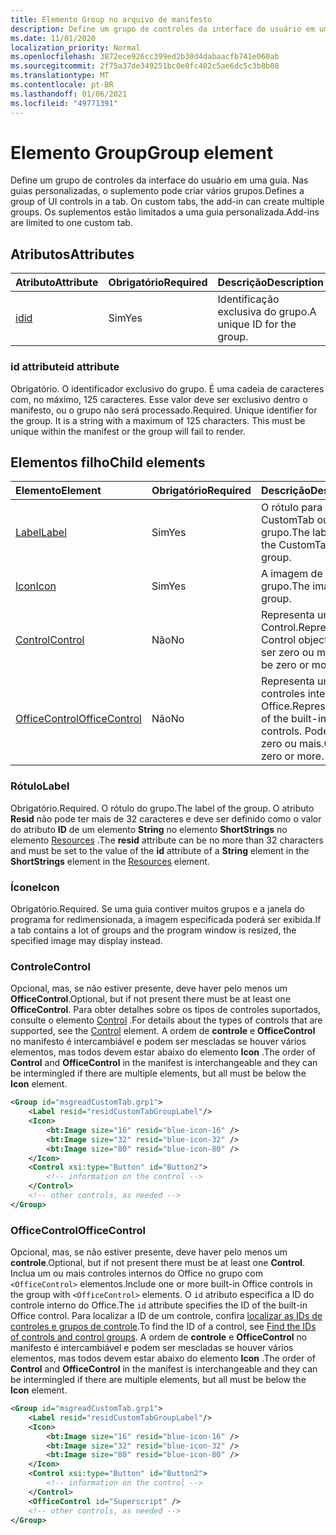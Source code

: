 ```yaml
---
title: Elemento Group no arquivo de manifesto
description: Define um grupo de controles da interface do usuário em uma guia.
ms.date: 11/01/2020
localization_priority: Normal
ms.openlocfilehash: 3872ece926cc399ed2b30d4dabaacfb741e060ab
ms.sourcegitcommit: 2f75a37de349251bc0e0fc402c5ae6dc5c3b8b08
ms.translationtype: MT
ms.contentlocale: pt-BR
ms.lasthandoff: 01/06/2021
ms.locfileid: "49771391"
---
```

# <a name="group-element"></a><span data-ttu-id="ac8e8-103">Elemento Group</span><span class="sxs-lookup"><span data-stu-id="ac8e8-103">Group element</span></span>

<span data-ttu-id="ac8e8-104">Define um grupo de controles da interface do usuário em uma guia. Nas guias personalizadas, o suplemento pode criar vários grupos.</span><span class="sxs-lookup"><span data-stu-id="ac8e8-104">Defines a group of UI controls in a tab. On custom tabs, the add-in can create multiple groups.</span></span> <span data-ttu-id="ac8e8-105">Os suplementos estão limitados a uma guia personalizada.</span><span class="sxs-lookup"><span data-stu-id="ac8e8-105">Add-ins are limited to one custom tab.</span></span>

## <a name="attributes"></a><span data-ttu-id="ac8e8-106">Atributos</span><span class="sxs-lookup"><span data-stu-id="ac8e8-106">Attributes</span></span>

|  <span data-ttu-id="ac8e8-107">Atributo</span><span class="sxs-lookup"><span data-stu-id="ac8e8-107">Attribute</span></span>  |  <span data-ttu-id="ac8e8-108">Obrigatório</span><span class="sxs-lookup"><span data-stu-id="ac8e8-108">Required</span></span>  |  <span data-ttu-id="ac8e8-109">Descrição</span><span class="sxs-lookup"><span data-stu-id="ac8e8-109">Description</span></span>  |
|:-----|:-----|:-----|
|  [<span data-ttu-id="ac8e8-110">id</span><span class="sxs-lookup"><span data-stu-id="ac8e8-110">id</span></span>](#id-attribute)  |  <span data-ttu-id="ac8e8-111">Sim</span><span class="sxs-lookup"><span data-stu-id="ac8e8-111">Yes</span></span>  | <span data-ttu-id="ac8e8-112">Identificação exclusiva do grupo.</span><span class="sxs-lookup"><span data-stu-id="ac8e8-112">A unique ID for the group.</span></span>|

### <a name="id-attribute"></a><span data-ttu-id="ac8e8-113">id attribute</span><span class="sxs-lookup"><span data-stu-id="ac8e8-113">id attribute</span></span>

<span data-ttu-id="ac8e8-p102">Obrigatório. O identificador exclusivo do grupo. É uma cadeia de caracteres com, no máximo, 125 caracteres. Esse valor deve ser exclusivo dentro o manifesto, ou o grupo não será processado.</span><span class="sxs-lookup"><span data-stu-id="ac8e8-p102">Required. Unique identifier for the group. It is a string with a maximum of 125 characters. This must be unique within the manifest or the group will fail to render.</span></span>

## <a name="child-elements"></a><span data-ttu-id="ac8e8-118">Elementos filho</span><span class="sxs-lookup"><span data-stu-id="ac8e8-118">Child elements</span></span>

|  <span data-ttu-id="ac8e8-119">Elemento</span><span class="sxs-lookup"><span data-stu-id="ac8e8-119">Element</span></span> |  <span data-ttu-id="ac8e8-120">Obrigatório</span><span class="sxs-lookup"><span data-stu-id="ac8e8-120">Required</span></span>  |  <span data-ttu-id="ac8e8-121">Descrição</span><span class="sxs-lookup"><span data-stu-id="ac8e8-121">Description</span></span>  |
|:-----|:-----|:-----|
|  [<span data-ttu-id="ac8e8-122">Label</span><span class="sxs-lookup"><span data-stu-id="ac8e8-122">Label</span></span>](#label)      | <span data-ttu-id="ac8e8-123">Sim</span><span class="sxs-lookup"><span data-stu-id="ac8e8-123">Yes</span></span> |  <span data-ttu-id="ac8e8-124">O rótulo para a CustomTab ou um grupo.</span><span class="sxs-lookup"><span data-stu-id="ac8e8-124">The label for the CustomTab or a group.</span></span>  |
|  [<span data-ttu-id="ac8e8-125">Icon</span><span class="sxs-lookup"><span data-stu-id="ac8e8-125">Icon</span></span>](icon.md)      | <span data-ttu-id="ac8e8-126">Sim</span><span class="sxs-lookup"><span data-stu-id="ac8e8-126">Yes</span></span> |  <span data-ttu-id="ac8e8-127">A imagem de um grupo.</span><span class="sxs-lookup"><span data-stu-id="ac8e8-127">The image for a group.</span></span>  |
|  [<span data-ttu-id="ac8e8-128">Control</span><span class="sxs-lookup"><span data-stu-id="ac8e8-128">Control</span></span>](#control)    | <span data-ttu-id="ac8e8-129">Não</span><span class="sxs-lookup"><span data-stu-id="ac8e8-129">No</span></span> |  <span data-ttu-id="ac8e8-130">Representa um objeto Control.</span><span class="sxs-lookup"><span data-stu-id="ac8e8-130">Represents a Control object.</span></span> <span data-ttu-id="ac8e8-131">Pode ser zero ou mais.</span><span class="sxs-lookup"><span data-stu-id="ac8e8-131">Can be zero or more.</span></span>  |
|  [<span data-ttu-id="ac8e8-132">OfficeControl</span><span class="sxs-lookup"><span data-stu-id="ac8e8-132">OfficeControl</span></span>](#officecontrol)  | <span data-ttu-id="ac8e8-133">Não</span><span class="sxs-lookup"><span data-stu-id="ac8e8-133">No</span></span> | <span data-ttu-id="ac8e8-134">Representa um dos controles internos do Office.</span><span class="sxs-lookup"><span data-stu-id="ac8e8-134">Represents one of the built-in Office controls.</span></span> <span data-ttu-id="ac8e8-135">Pode ser zero ou mais.</span><span class="sxs-lookup"><span data-stu-id="ac8e8-135">Can be zero or more.</span></span> |

### <a name="label"></a><span data-ttu-id="ac8e8-136">Rótulo</span><span class="sxs-lookup"><span data-stu-id="ac8e8-136">Label</span></span>

<span data-ttu-id="ac8e8-137">Obrigatório.</span><span class="sxs-lookup"><span data-stu-id="ac8e8-137">Required.</span></span> <span data-ttu-id="ac8e8-138">O rótulo do grupo.</span><span class="sxs-lookup"><span data-stu-id="ac8e8-138">The label of the group.</span></span> <span data-ttu-id="ac8e8-139">O atributo **Resid** não pode ter mais de 32 caracteres e deve ser definido como o valor do atributo **ID** de um elemento **String** no elemento **ShortStrings** no elemento [Resources](resources.md) .</span><span class="sxs-lookup"><span data-stu-id="ac8e8-139">The **resid** attribute can be no more than 32 characters and must be set to the value of the **id** attribute of a **String** element in the **ShortStrings** element in the [Resources](resources.md) element.</span></span>

### <a name="icon"></a><span data-ttu-id="ac8e8-140">Ícone</span><span class="sxs-lookup"><span data-stu-id="ac8e8-140">Icon</span></span>

<span data-ttu-id="ac8e8-141">Obrigatório.</span><span class="sxs-lookup"><span data-stu-id="ac8e8-141">Required.</span></span> <span data-ttu-id="ac8e8-142">Se uma guia contiver muitos grupos e a janela do programa for redimensionada, a imagem especificada poderá ser exibida.</span><span class="sxs-lookup"><span data-stu-id="ac8e8-142">If a tab contains a lot of groups and the program window is resized, the specified image may display instead.</span></span>

### <a name="control"></a><span data-ttu-id="ac8e8-143">Controle</span><span class="sxs-lookup"><span data-stu-id="ac8e8-143">Control</span></span>

<span data-ttu-id="ac8e8-144">Opcional, mas, se não estiver presente, deve haver pelo menos um **OfficeControl**.</span><span class="sxs-lookup"><span data-stu-id="ac8e8-144">Optional, but if not present there must be at least one **OfficeControl**.</span></span> <span data-ttu-id="ac8e8-145">Para obter detalhes sobre os tipos de controles suportados, consulte o elemento [Control](control.md) .</span><span class="sxs-lookup"><span data-stu-id="ac8e8-145">For details about the types of controls that are supported, see the [Control](control.md) element.</span></span> <span data-ttu-id="ac8e8-146">A ordem de **controle** e **OfficeControl** no manifesto é intercambiável e podem ser mescladas se houver vários elementos, mas todos devem estar abaixo do elemento **Icon** .</span><span class="sxs-lookup"><span data-stu-id="ac8e8-146">The order of **Control** and **OfficeControl** in the manifest is interchangeable and they can be intermingled if there are multiple elements, but all must be below the **Icon** element.</span></span>

```xml
<Group id="msgreadCustomTab.grp1">
    <Label resid="residCustomTabGroupLabel"/>
    <Icon>
        <bt:Image size="16" resid="blue-icon-16" />
        <bt:Image size="32" resid="blue-icon-32" />
        <bt:Image size="80" resid="blue-icon-80" />
    </Icon>
    <Control xsi:type="Button" id="Button2">
        <!-- information on the control -->
    </Control>
    <!-- other controls, as needed -->
</Group>
```

### <a name="officecontrol"></a><span data-ttu-id="ac8e8-147">OfficeControl</span><span class="sxs-lookup"><span data-stu-id="ac8e8-147">OfficeControl</span></span>

<span data-ttu-id="ac8e8-148">Opcional, mas, se não estiver presente, deve haver pelo menos um **controle**.</span><span class="sxs-lookup"><span data-stu-id="ac8e8-148">Optional, but if not present there must be at least one **Control**.</span></span> <span data-ttu-id="ac8e8-149">Inclua um ou mais controles internos do Office no grupo com `<OfficeControl>` elementos.</span><span class="sxs-lookup"><span data-stu-id="ac8e8-149">Include one or more built-in Office controls in the group with `<OfficeControl>` elements.</span></span> <span data-ttu-id="ac8e8-150">O `id` atributo especifica a ID do controle interno do Office.</span><span class="sxs-lookup"><span data-stu-id="ac8e8-150">The `id` attribute specifies the ID of the built-in Office control.</span></span> <span data-ttu-id="ac8e8-151">Para localizar a ID de um controle, confira [localizar as IDs de controles e grupos de controle](../../design/built-in-button-integration.md#find-the-ids-of-controls-and-control-groups).</span><span class="sxs-lookup"><span data-stu-id="ac8e8-151">To find the ID of a control, see [Find the IDs of controls and control groups](../../design/built-in-button-integration.md#find-the-ids-of-controls-and-control-groups).</span></span> <span data-ttu-id="ac8e8-152">A ordem de **controle** e **OfficeControl** no manifesto é intercambiável e podem ser mescladas se houver vários elementos, mas todos devem estar abaixo do elemento **Icon** .</span><span class="sxs-lookup"><span data-stu-id="ac8e8-152">The order of **Control** and **OfficeControl** in the manifest is interchangeable and they can be intermingled if there are multiple elements, but all must be below the **Icon** element.</span></span>

```xml
<Group id="msgreadCustomTab.grp1">
    <Label resid="residCustomTabGroupLabel"/>
    <Icon>
        <bt:Image size="16" resid="blue-icon-16" />
        <bt:Image size="32" resid="blue-icon-32" />
        <bt:Image size="80" resid="blue-icon-80" />
    </Icon>
    <Control xsi:type="Button" id="Button2">
        <!-- information on the control -->
    </Control>
    <OfficeControl id="Superscript" />
    <!-- other controls, as needed -->
</Group>
```
